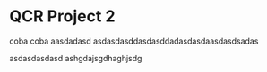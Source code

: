 # QCR Project 2


coba coba
aasdadasd
asdasdasddasdasddadasdasdaasdasdsadas


asdasdasdasd ashgdajsgdhaghjsdg